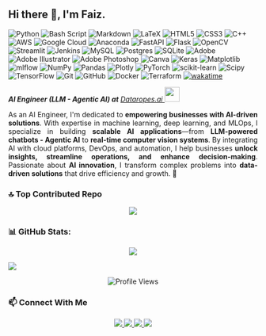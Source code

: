 ## Hi there 👋, I'm Faiz.

![Python](https://img.shields.io/badge/python-3670A0?style=plastic&logo=python&logoColor=ffdd54) ![Bash Script](https://img.shields.io/badge/bash_script-%23121011.svg?style=plastic&logo=gnu-bash&logoColor=white) ![Markdown](https://img.shields.io/badge/markdown-%23000000.svg?style=plastic&logo=markdown&logoColor=white) ![LaTeX](https://img.shields.io/badge/latex-%23008080.svg?style=plastic&logo=latex&logoColor=white) ![HTML5](https://img.shields.io/badge/html5-%23E34F26.svg?style=plastic&logo=html5&logoColor=white) ![CSS3](https://img.shields.io/badge/css3-%231572B6.svg?style=plastic&logo=css3&logoColor=white) ![C++](https://img.shields.io/badge/c++-%2300599C.svg?style=plastic&logo=c%2B%2B&logoColor=white) ![AWS](https://img.shields.io/badge/AWS-%23FF9900.svg?style=plastic&logo=amazon-aws&logoColor=white) ![Google Cloud](https://img.shields.io/badge/GoogleCloud-%234285F4.svg?style=plastic&logo=google-cloud&logoColor=white) ![Anaconda](https://img.shields.io/badge/Anaconda-%2344A833.svg?style=plastic&logo=anaconda&logoColor=white) ![FastAPI](https://img.shields.io/badge/FastAPI-005571?style=plastic&logo=fastapi) ![Flask](https://img.shields.io/badge/flask-%23000.svg?style=plastic&logo=flask&logoColor=white) ![OpenCV](https://img.shields.io/badge/opencv-%23white.svg?style=plastic&logo=opencv&logoColor=white) ![Streamlit](https://img.shields.io/badge/Streamlit-%23FE4B4B.svg?style=plastic&logo=streamlit&logoColor=white) ![Jenkins](https://img.shields.io/badge/jenkins-%232C5263.svg?style=plastic&logo=jenkins&logoColor=white) ![MySQL](https://img.shields.io/badge/mysql-4479A1.svg?style=plastic&logo=mysql&logoColor=white) ![Postgres](https://img.shields.io/badge/postgres-%23316192.svg?style=plastic&logo=postgresql&logoColor=white) ![SQLite](https://img.shields.io/badge/sqlite-%2307405e.svg?style=plastic&logo=sqlite&logoColor=white) ![Adobe](https://img.shields.io/badge/adobe-%23FF0000.svg?style=plastic&logo=adobe&logoColor=white) ![Adobe Illustrator](https://img.shields.io/badge/adobe%20illustrator-%23FF9A00.svg?style=plastic&logo=adobe%20illustrator&logoColor=white) ![Adobe Photoshop](https://img.shields.io/badge/adobe%20photoshop-%2331A8FF.svg?style=plastic&logo=adobe%20photoshop&logoColor=white) ![Canva](https://img.shields.io/badge/Canva-%2300C4CC.svg?style=plastic&logo=Canva&logoColor=white) ![Keras](https://img.shields.io/badge/Keras-%23D00000.svg?style=plastic&logo=Keras&logoColor=white) ![Matplotlib](https://img.shields.io/badge/Matplotlib-%23ffffff.svg?style=plastic&logo=Matplotlib&logoColor=black) ![mlflow](https://img.shields.io/badge/mlflow-%23d9ead3.svg?style=plastic&logo=numpy&logoColor=blue) ![NumPy](https://img.shields.io/badge/numpy-%23013243.svg?style=plastic&logo=numpy&logoColor=white) ![Pandas](https://img.shields.io/badge/pandas-%23150458.svg?style=plastic&logo=pandas&logoColor=white) ![Plotly](https://img.shields.io/badge/Plotly-%233F4F75.svg?style=plastic&logo=plotly&logoColor=white) ![PyTorch](https://img.shields.io/badge/PyTorch-%23EE4C2C.svg?style=plastic&logo=PyTorch&logoColor=white) ![scikit-learn](https://img.shields.io/badge/scikit--learn-%23F7931E.svg?style=plastic&logo=scikit-learn&logoColor=white) ![Scipy](https://img.shields.io/badge/SciPy-%230C55A5.svg?style=plastic&logo=scipy&logoColor=%white) ![TensorFlow](https://img.shields.io/badge/TensorFlow-%23FF6F00.svg?style=plastic&logo=TensorFlow&logoColor=white) ![Git](https://img.shields.io/badge/git-%23F05033.svg?style=plastic&logo=git&logoColor=white) ![GitHub](https://img.shields.io/badge/github-%23121011.svg?style=plastic&logo=github&logoColor=white) ![Docker](https://img.shields.io/badge/docker-%230db7ed.svg?style=plastic&logo=docker&logoColor=white) ![Terraform](https://img.shields.io/badge/terraform-%235835CC.svg?style=plastic&logo=terraform&logoColor=white) [![wakatime](https://wakatime.com/badge/user/8b0ef192-7feb-446f-a3d8-12dae5a58378.svg)](https://wakatime.com/@8b0ef192-7feb-446f-a3d8-12dae5a58378)

<p><em><b>AI Engineer (LLM - Agentic AI) at</b> <a href="https://www.dataropes.ai/">Dataropes.ai
</a><img src="https://media.giphy.com/media/WUlplcMpOCEmTGBtBW/giphy.gif" width="30"> 
</em></p>

<div align="justify">
  <p> 
    As an AI Engineer, I'm dedicated to <b>empowering businesses with AI-driven solutions</b>. 
    With expertise in machine learning, deep learning, and MLOps, I specialize in building 
    <b>scalable AI applications</b>—from <b>LLM-powered chatbots - Agentic AI</b> to 
    <b>real-time computer vision systems</b>. By integrating AI with cloud platforms, DevOps, and 
    automation, I help businesses <b>unlock insights, streamline operations, and enhance 
    decision-making</b>. Passionate about <b>AI innovation</b>, I transform complex problems into 
    <b>data-driven solutions</b> that drive efficiency and growth. 🚀 
  </p>
</div>


### 🔝 Top Contributed Repo
<!-- GitHub Contributor Stats -->
<div align="center">
  <img src="https://github-contributor-stats.vercel.app/api?username=faizrazadec&limit=5&theme=dark&combine_all_yearly_contributions=true"/>
</div>

### 📊 GitHub Stats:
<div align="center">
  <img src="https://github-readme-stats.vercel.app/api?username=faizrazadec&theme=blue-green&hide_border=false&include_all_commits=true&count_private=true" />
</div>

![](https://komarev.com/ghpvc/?username=faizrazadec)

<!-- Profile View Counter -->
<div align="center">
  <img src="https://hit.yhype.me/github/profile?account_id=123550860" alt="Profile Views"/>
</div>

### 📫 **Connect With Me**  
<!-- Social Media Badges -->
<div align="center">
  <a href="mailto:faiz.raza.dec@gmail.com">
    <img src="https://img.shields.io/badge/Email-D14836?logo=gmail&logoColor=white"/>
  </a>
  <a href="https://linkedin.com/in/faizrazadec">
    <img src="https://img.shields.io/badge/LinkedIn-%230077B5.svg?logo=linkedin&logoColor=white"/>
  </a>
  <a href="https://reddit.com/user/Many-Bar6079">
    <img src="https://img.shields.io/badge/Reddit-%23FF4500.svg?logo=Reddit&logoColor=white"/>
  </a>
  <a href="https://medium.com/@faizrazadec">
    <img src="https://img.shields.io/badge/Medium-12100E?logo=medium&logoColor=white"/>
  </a>
</div>
